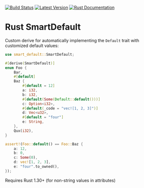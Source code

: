 [![Build Status](https://github.com/idanarye/rust-smart-default/workflows/CI/badge.svg)](https://github.com/idanarye/rust-smart-default/actions)
[![Latest Version](https://img.shields.io/crates/v/smart-default.svg)](https://crates.io/crates/smart-default)
[![Rust Documentation](https://img.shields.io/badge/api-rustdoc-blue.svg)](https://idanarye.github.io/rust-smart-default/)

# Rust SmartDefault

Custom derive for automatically implementing the `Default` trait with customized default values:

```rust
use smart_default::SmartDefault;

#[derive(SmartDefault)]
enum Foo {
    Bar,
    #[default]
    Baz {
        #[default = 12]
        a: i32,
        b: i32,
        #[default(Some(Default::default()))]
        c: Option<i32>,
        #[default(_code = "vec![1, 2, 3]")]
        d: Vec<u32>,
        #[default = "four"]
        e: String,
    },
    Qux(i32),
}

assert!(Foo::default() == Foo::Baz {
    a: 12,
    b: 0,
    c: Some(0),
    d: vec![1, 2, 3],
    e: "four".to_owned(),
});
```

Requires Rust 1.30+ (for non-string values in attributes)

